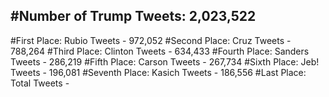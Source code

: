 #Number of Trump Tweets: 2,023,522
---
#First Place: Rubio Tweets - 972,052
#Second Place: Cruz Tweets - 788,264
#Third Place: Clinton Tweets - 634,433
#Fourth Place: Sanders Tweets - 286,219
#Fifth Place: Carson Tweets - 267,734
#Sixth Place: Jeb! Tweets - 196,081
#Seventh Place: Kasich Tweets - 186,556
#Last Place: Total Tweets -  
